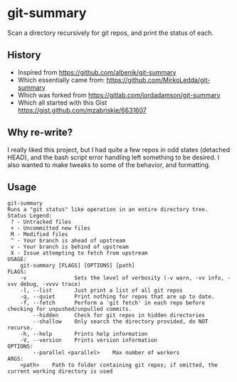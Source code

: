 # git-summary
Scan a directory recursively for git repos, and print the status of each.

## History
- Inspired from https://github.com/albenik/git-summary
- Which essentially came from: https://github.com/MirkoLedda/git-summary
- Which was forked from https://gitlab.com/lordadamson/git-summary
- Which all started with this Gist https://gist.github.com/mzabriskie/6631607

## Why re-write?

I really liked this project, but I had quite a few repos in odd states (detached HEAD),
and the bash script error handling left something to be desired. I also wanted to make
tweaks to some of the behavior, and formatting.

## Usage

```
git-summary
Runs a "git status" like operation in an entire directory tree.
Status Legend:
 ? - Untracked files
 + - Uncommitted new files
 M - Modified files
 ^ - Your branch is ahead of upstream
 v - Your branch is behind of upstream
 X - Issue attempting to fetch from upstream
USAGE:
    git-summary [FLAGS] [OPTIONS] [path]
FLAGS:
    -v               Sets the level of verbosity (-v warn, -vv info, -vvv debug, -vvvv trace)
    -l, --list       Just print a list of all git repos
    -q, --quiet      Print nothing for repos that are up to date.
    -f, --fetch      Perform a 'git fetch' in each repo before checking for unpushed/unpulled commits.
        --hidden     Check for git repos in hidden directories
        --shallow    Only search the directory provided, do NOT recurse.
    -h, --help       Prints help information
    -V, --version    Prints version information
OPTIONS:
        --parallel <parallel>    Max number of workers
ARGS:
    <path>    Path to folder containing git repos; if omitted, the current working directory is used
```

